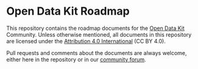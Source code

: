 # Open Data Kit Roadmap

This repository contains the roadmap documents for the [Open Data Kit](http://opendatakit.org/) Community. Unless otherwise mentioned, all documents in this repository are licensed under the [Attribution 4.0 International](https://creativecommons.org/licenses/by/4.0/) (CC BY 4.0).
 
Pull requests and comments about the documents are always welcome, either here in the repository or in our [community forum](https://forum.opendatakit.org/).
